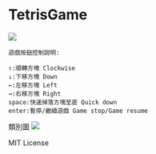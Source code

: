 # TetrisGame
![](https://github.com/RayTW/TetrisGame/blob/master/privies-v1.4.png)

```text
遊戲按鈕控制說明:

↑:順轉方塊 Clockwise
↓:下移方塊 Down
←:左移方塊 Left
→:右移方塊 Right
space:快速掉落方塊至底 Quick down
enter:暫停/繼續遊戲 Game stop/Game resume
```


類別圖
![](https://github.com/RayTW/TetrisGame/blob/master/uml/TetrisGame%E9%A1%9E%E5%88%A5%E5%9C%96.jpg?raw=true)

MIT License
